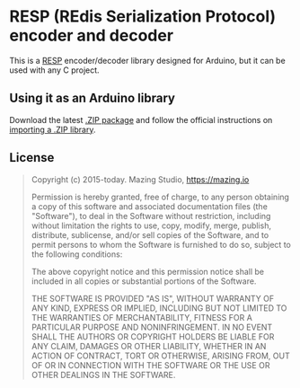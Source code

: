 # RESP (REdis Serialization Protocol) encoder and decoder

This is a [RESP][1] encoder/decoder library designed for Arduino, but it can be
used with any C project.

## Using it as an Arduino library

Download the latest [.ZIP package][2] and follow the official instructions on
[importing a .ZIP library][3].

## License

> Copyright (c) 2015-today. Mazing Studio, https://mazing.io
>
> Permission is hereby granted, free of charge, to any person obtaining
> a copy of this software and associated documentation files (the
> "Software"), to deal in the Software without restriction, including
> without limitation the rights to use, copy, modify, merge, publish,
> distribute, sublicense, and/or sell copies of the Software, and to
> permit persons to whom the Software is furnished to do so, subject to
> the following conditions:
>
> The above copyright notice and this permission notice shall be
> included in all copies or substantial portions of the Software.
>
> THE SOFTWARE IS PROVIDED "AS IS", WITHOUT WARRANTY OF ANY KIND,
> EXPRESS OR IMPLIED, INCLUDING BUT NOT LIMITED TO THE WARRANTIES OF
> MERCHANTABILITY, FITNESS FOR A PARTICULAR PURPOSE AND
> NONINFRINGEMENT. IN NO EVENT SHALL THE AUTHORS OR COPYRIGHT HOLDERS BE
> LIABLE FOR ANY CLAIM, DAMAGES OR OTHER LIABILITY, WHETHER IN AN ACTION
> OF CONTRACT, TORT OR OTHERWISE, ARISING FROM, OUT OF OR IN CONNECTION
> WITH THE SOFTWARE OR THE USE OR OTHER DEALINGS IN THE SOFTWARE.

[1]: http://redis.io/topics/protocol
[2]: https://github.com/mazingstudio/libresp/archive/master.zip
[3]: http://www.arduino.cc/en/guide/libraries
